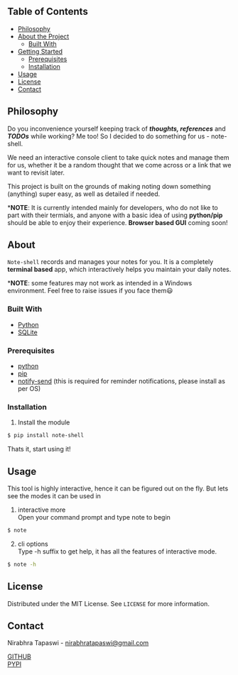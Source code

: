 ## Table of Contents

* [Philosophy](#philosophy)
* [About the Project](#about-the-project)
  * [Built With](#built-with)
* [Getting Started](#getting-started)
  * [Prerequisites](#prerequisites)
  * [Installation](#installation)
* [Usage](#usage)
* [License](#license)
* [Contact](#contact)

## Philosophy


Do you inconvenience yourself keeping track of ***thoughts, references*** and ***TODOs*** while working? Me too! So I decided to do something for us - note-shell.

We need an interactive console client to take quick notes and manage them for us, whether it be a random thought that we come across or a link that we want to revisit later.

This project is built on the grounds of making noting down something (anything) super easy, as well as detailed if needed.

***NOTE**: It is currently intended mainly for developers, who do not like to part with their termials, and anyone with a basic idea of using **python/pip** should be able to enjoy their experience. **Browser based GUI** coming soon!

## About


`Note-shell` records and manages your notes for you. It is a completely **terminal based** app, which interactively helps you maintain your daily notes.

***NOTE**: some features may not work as intended in a Windows environment. Feel free to raise issues if you face them😃

### Built With
* [Python](https://www.python.org/)
* [SQLite](https://www.sqlite.org/)

### Prerequisites

* [python](https://www.python.org/)
* [pip](https://pip.pypa.io/en/stable/)
* [notify-send](https://ss64.com/bash/notify-send.html) (this is required for reminder notifications, please install as per OS)

### Installation

1. Install the module
```sh
$ pip install note-shell
```

Thats it, start using it!

## Usage

This tool is highly interactive, hence it can be figured out on the fly. But lets see the modes it can be used in

1. interactive more  
Open your command prompt and type note to begin
```sh
$ note
```
2. cli options  
Type -h suffix to get help, it has all the features of interactive mode.
```sh
$ note -h
```

## License

Distributed under the MIT License. See `LICENSE` for more information.


## Contact

Nirabhra Tapaswi - nirabhratapaswi@gmail.com

[GITHUB](https://github.com/nirabhratapaswi/note-shell)  
[PYPI](https://pypi.org/project/note-shell/)
